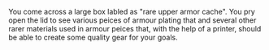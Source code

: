 You come across a large box labled as "rare upper armor cache". You pry open the lid to see various peices of armour plating that and several other rarer materials used in armour peices that, with the help of a printer, should be able to create some quality gear for your goals.
